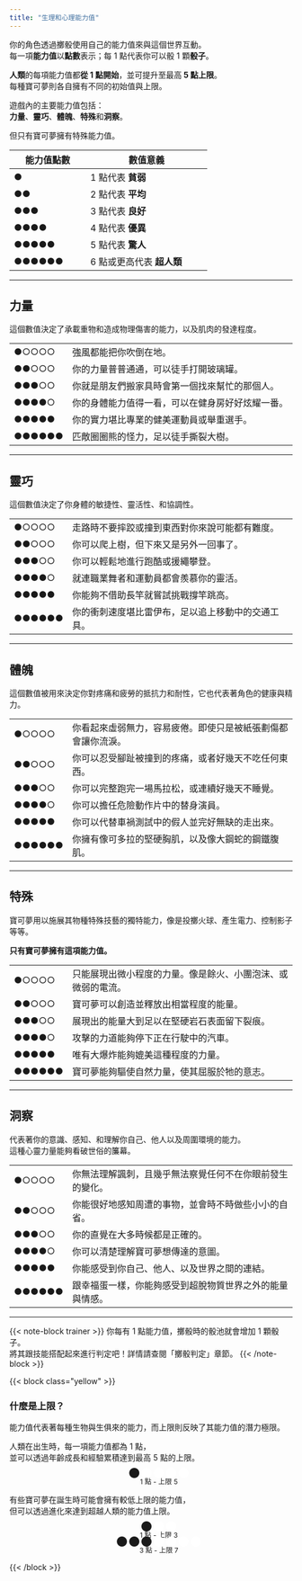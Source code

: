 ```yaml
---
title: "生理和心理能力值"
---
```


你的角色透過擲骰使用自己的能力值來與這個世界互動。<br>
每一項<b>能力值</b>以<b>點數</b>表示；每 1 點代表你可以骰 1 顆<b>骰子</b>。

<b>人類</b>的每項能力值都<b>從 1 點開始</b>，並可提升至最高<b> 5 點上限</b>。<br>
每種寶可夢則各自擁有不同的初始值與上限。

遊戲內的主要能力值包括：<br>
<b>力量</b>、<b>靈巧</b>、<b>體魄</b>、<b>特殊</b>和<b>洞察</b>。

但只有寶可夢擁有特殊能力值。

<style>
  .table1 table { width: fit-content !important; }
  .table1 th:nth-of-type(1) { width: 120px; }
  .table1 th:nth-of-type(2) { width: 200px; }

  .table2 th { padding: 0 !important; }
  .table2 th:nth-of-type(1) { width: 120px; }
</style>
<div class="table1">

| 能力值點數 | 數值意義 |
|--------|---------|
| ●      | 1 點代表 **貧弱** |
| ●●     | 2 點代表 **平均** |
| ●●●    | 3 點代表 **良好** |
| ●●●●   | 4 點代表 **優異** |
| ●●●●●  | 5 點代表 **驚人** |
| ●●●●●● | 6 點或更高代表 **超人類** |

</div>

<hr/>

## 力量

這個數值決定了承載重物和造成物理傷害的能力，以及肌肉的發達程度。

<div class="table2">

|||
|--------|---------|
| ●○○○○  | 強風都能把你吹倒在地。 |
| ●●○○○  | 你的力量普普通通，可以徒手打開玻璃罐。 |
| ●●●○○  | 你就是朋友們搬家具時會第一個找來幫忙的那個人。 |
| ●●●●○  | 你的身體能力值得一看，可以在健身房好好炫耀一番。 |
| ●●●●●  | 你的實力堪比專業的健美運動員或舉重選手。 |
| ●●●●●● | 匹敵圈圈熊的怪力，足以徒手撕裂大樹。 |

</div>

<hr/>

## 靈巧

這個數值決定了你身體的敏捷性、靈活性、和協調性。

<div class="table2">

|||
|--------|---------|
| ●○○○○  | 走路時不要摔跤或撞到東西對你來說可能都有難度。 |
| ●●○○○  | 你可以爬上樹，但下來又是另外一回事了。 |
| ●●●○○  | 你可以輕鬆地進行跑酷或援繩攀登。 |
| ●●●●○  | 就連職業舞者和運動員都會羨慕你的靈活。 |
| ●●●●●  | 你能夠不借助長竿就嘗試挑戰撐竿跳高。 |
| ●●●●●● | 你的衝刺速度堪比雷伊布，足以追上移動中的交通工具。 |

</div>

<hr/>

## 體魄

這個數值被用來決定你對疼痛和疲勞的抵抗力和耐性，它也代表著角色的健康與精力。

<div class="table2">

|||
|--------|---------|
| ●○○○○  | 你看起來虛弱無力，容易疲倦。即使只是被紙張劃傷都會讓你流淚。 |
| ●●○○○  | 你可以忍受腳趾被撞到的疼痛，或者好幾天不吃任何東西。 |
| ●●●○○  | 你可以完整跑完一場馬拉松，或連續好幾天不睡覺。 |
| ●●●●○  | 你可以擔任危險動作片中的替身演員。 |
| ●●●●●  | 你可以代替車禍測試中的假人並完好無缺的走出來。 |
| ●●●●●● | 你擁有像可多拉的堅硬胸肌，以及像大鋼蛇的鋼鐵腹肌。 |

</div>

<hr/>

## 特殊

寶可夢用以施展其物種特殊技藝的獨特能力，像是投擲火球、產生電力、控制影子等等。

**只有寶可夢擁有這項能力值。**

<div class="table2">

|||
|--------|---------|
| ●○○○○  | 只能展現出微小程度的力量。像是餘火、小團泡沫、或微弱的電流。 |
| ●●○○○  | 寶可夢可以創造並釋放出相當程度的能量。 |
| ●●●○○  | 展現出的能量大到足以在堅硬岩石表面留下裂痕。 |
| ●●●●○  | 攻擊的力道能夠停下正在行駛中的汽車。 |
| ●●●●●  | 唯有大爆炸能夠媲美這種程度的力量。 |
| ●●●●●● | 寶可夢能夠驅使自然力量，使其屈服於牠的意志。 |

</div>

<hr/>

## 洞察

代表著你的意識、感知、和理解你自己、他人以及周圍環境的能力。<br>
這種心靈力量能夠看破世俗的簾幕。

<div class="table2">

|||
|--------|---------|
| ●○○○○  | 你無法理解諷刺，且幾乎無法察覺任何不在你眼前發生的變化。 |
| ●●○○○  | 你能很好地感知周遭的事物，並會時不時做些小小的自省。 |
| ●●●○○  | 你的直覺在大多時候都是正確的。 |
| ●●●●○  | 你可以清楚理解寶可夢想傳達的意圖。 |
| ●●●●●  | 你能感受到你自己、他人、以及世界之間的連結。 |
| ●●●●●● | 跟幸福蛋一樣，你能夠感受到超脫物質世界之外的能量與情感。 |

</div>

<hr/>

{{< note-block trainer >}}
你每有 1 點能力值，擲骰時的骰池就會增加 1 顆骰子。<br>
將其跟技能搭配起來進行判定吧！詳情請查閱「擲骰判定」章節。
{{< /note-block >}}

<style>
  .easyRowEx { justify-content: start; gap: 2em; margin-left: 2em; }
  .attrBar { font-size: 24px; line-height: 10px; }
  .attrText { font-size: 12px; }
</style>

{{< block class="yellow" >}}
<h3>什麼是上限？</h3>

能力值代表著每種生物與生俱來的能力，而上限則反映了其能力值的潛力極限。

人類在出生時，每一項能力值都為 1 點，<br>
並可以透過年齡成長和經驗累積達到最高 5 點的上限。
<div class="easyRow easyRowEx" >
<div style="text-align:center;">
  <div class="attrBar">●<font color="white">●●●●</font></div>
  <div class="attrText">1 點 - 上限 5</div>
</div>
</div>

有些寶可夢在誕生時可能會擁有較低上限的能力值，<br>
但可以透過進化來達到超越人類的能力值上限。
<div class="easyRow easyRowEx">
<div style="text-align:center;">
  <div class="attrBar">●<font color="white">●●</font></div>
  <div class="attrText">1 點 - 上限 3</div>
</div>
<div style="text-align:center;">
  <div class="attrBar">●●●<font color="white">●●●●</font></div>
  <div class="attrText">3 點 - 上限 7</div>
</div>
</div>

{{< /block >}}